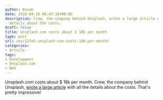 ```yaml
---
author: Kovah
date: 2016-04-19 06:47:18+00:00
description: Crew, the company behind Unsplash, wrote a large article with all the
  details about the costs.
draft: false
title: Unsplash.com costs about $ 18k per month
type: post
url: /en/127e5-unsplash-com-costs-18k-per-month/
categories:
- Article
tags:
- Development
- Unsplash.com
- Web
---
```


Unsplash.com costs about $ 18k per month. Crew, the company behind Unsplash, [wrote a large article](http://backstage.crew.co/what-does-unsplash-cost/) with all the details about the costs. That's pretty impressive!
